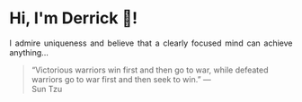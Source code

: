 # Hi, I'm Derrick 👋!
<p align="justify">I admire uniqueness and believe that a clearly focused mind can achieve anything...</p> 
<!-- #quote-start -->
<blockquote>&ldquo;Victorious warriors win first and then go to war, while defeated warriors go to war first and then seek to win.&rdquo; &mdash; <footer>Sun Tzu</footer></blockquote>
<!-- #quote-end -->

